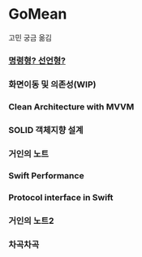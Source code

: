 # GoMean
고민 궁금 옮김

### [명령형? 선언형?](명령형선언형.md)

### 화면이동 및 의존성(WIP)

### Clean Architecture with MVVM

### SOLID 객체지향 설계

### 거인의 노트

### Swift Performance

### Protocol interface in Swift

### 거인의 노트2

### 차곡차곡

